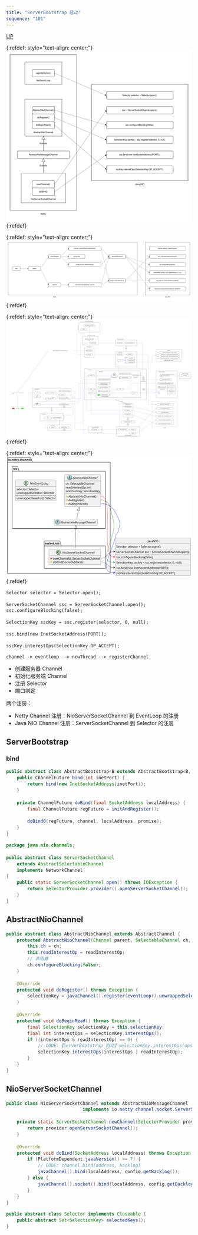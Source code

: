 ```yaml
---
title: "ServerBootstrap 启动"
sequence: "101"
---
```


[UP](/netty.html)

{:refdef: style="text-align: center;"}
![](/assets/images/netty/bootstrap/netty-bootstrap-invoke-java-nio-1.svg)
{:refdef}

{:refdef: style="text-align: center;"}
![](/assets/images/netty/bootstrap/netty-bootstrap-invoke-java-nio-2.svg)
{:refdef}

{:refdef: style="text-align: center;"}
![](/assets/images/netty/bootstrap/netty-bootstrap-invoke-java-nio-3.svg)
{:refdef}

{:refdef: style="text-align: center;"}
![](/assets/images/netty/bootstrap/server-bootstrap-channel-java-nio.svg)
{:refdef}

```text
Selector selector = Selector.open();

ServerSocketChannel ssc = ServerSocketChannel.open();
ssc.configureBlocking(false);
        
SelectionKey sscKey = ssc.register(selector, 0, null);

ssc.bind(new InetSocketAddress(PORT));

sscKey.interestOps(SelectionKey.OP_ACCEPT);
```

```text
channel -> eventloop --> newThread --> registerChannel
```

- 创建服务器 Channel
- 初始化服务端 Channel
- 注册 Selector
- 端口绑定

两个注册：

- Netty Channel 注册：NioServerSocketChannel 到 EventLoop 的注册
- Java NIO Channel 注册：ServerSocketChannel 到 Selector 的注册

## ServerBootstrap

### bind

```java
public abstract class AbstractBootstrap<B extends AbstractBootstrap<B, C>, C extends Channel> implements Cloneable {
    public ChannelFuture bind(int inetPort) {
        return bind(new InetSocketAddress(inetPort));
    }

    private ChannelFuture doBind(final SocketAddress localAddress) {
        final ChannelFuture regFuture = initAndRegister();

        doBind0(regFuture, channel, localAddress, promise);
    }
}
```

```java
package java.nio.channels;

public abstract class ServerSocketChannel
    extends AbstractSelectableChannel
    implements NetworkChannel
{
    public static ServerSocketChannel open() throws IOException {
        return SelectorProvider.provider().openServerSocketChannel();
    }
}
```

## AbstractNioChannel

```java
public abstract class AbstractNioChannel extends AbstractChannel {
    protected AbstractNioChannel(Channel parent, SelectableChannel ch, int readInterestOp) {
        this.ch = ch;
        this.readInterestOp = readInterestOp;
        // 非阻塞
        ch.configureBlocking(false);
    }

    @Override
    protected void doRegister() throws Exception {
        selectionKey = javaChannel().register(eventLoop().unwrappedSelector(), 0, this);
    }

    @Override
    protected void doBeginRead() throws Exception {
        final SelectionKey selectionKey = this.selectionKey;
        final int interestOps = selectionKey.interestOps();
        if ((interestOps & readInterestOp) == 0) {
            // CODE:【ServerBootstrap 启动】selectionKey.interestOps(ops)
            selectionKey.interestOps(interestOps | readInterestOp);
        }
    }
}
```

## NioServerSocketChannel

```java
public class NioServerSocketChannel extends AbstractNioMessageChannel
                             implements io.netty.channel.socket.ServerSocketChannel {

    private static ServerSocketChannel newChannel(SelectorProvider provider, InternetProtocolFamily family) {
        return provider.openServerSocketChannel();
    }
    
    @Override
    protected void doBind(SocketAddress localAddress) throws Exception {
        if (PlatformDependent.javaVersion() >= 7) {
            // CODE: channel.bind(address, backlog)
            javaChannel().bind(localAddress, config.getBacklog());
        } else {
            javaChannel().socket().bind(localAddress, config.getBacklog());
        }
    }
}
```




```java
public abstract class Selector implements Closeable {
    public abstract Set<SelectionKey> selectedKeys();
}
```
